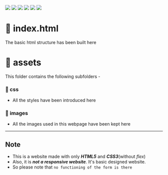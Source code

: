 ![](https://img.shields.io/badge/git-fff7f8?colorA=faf0f0&colorB=db4823&style=for-the-badge&logo=git)
![](https://img.shields.io/badge/github-fff7f8?colorA=080808&colorB=8a8a8a&style=for-the-badge&logo=github)
![](https://img.shields.io/badge/for-you-099450?colorA=b0c92e&colorB=487d3e&style=for-the-badge)
![](https://img.shields.io/badge/check_it-out-099450?colorA=9bb9bf&colorB=5088ab&style=for-the-badge)
![](https://img.shields.io/badge/python-used-bee5ed?colorA=37b6bd&colorB=3c9bb5&style=for-the-badge&logo=html)
![](https://img.shields.io/badge/visual_studio_code-1.48.0-181717?colorA=ae36d6&style=for-the-badge&logo=visual-studio-code)
# :small_orange_diamond: index.html
The basic html structure has been built here
# :small_orange_diamond: assets
This folder contains the following subfolders -
### :small_blue_diamond: css
   * All the styles have been introduced here
### :small_blue_diamond: images
   * All the images used in this webpage have been kept here
---
## Note
   * This is a website made with only ***HTML5*** and ***CSS3***(without *flex*)
   * Also, it is ***not a responsive website***. It's basic designed website.
   * So please note that ```no functioning of the form is there```
